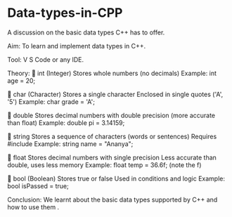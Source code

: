 # Data-types-in-CPP
A discussion on the basic data types C++ has to offer.

Aim: To learn and implement data types in C++.

Tool: V S Code or any IDE.

Theory: 
🔹 int (Integer)
Stores whole numbers (no decimals)
Example: int age = 20;

🔹 char (Character)
Stores a single character
Enclosed in single quotes ('A', '5')
Example: char grade = 'A';

🔹 double
Stores decimal numbers with double precision (more accurate than float)
Example: double pi = 3.14159;

🔹 string
Stores a sequence of characters (words or sentences)
Requires #include <string>
Example: string name = "Ananya";

🔹 float
Stores decimal numbers with single precision
Less accurate than double, uses less memory
Example: float temp = 36.6f; (note the f)

🔹 bool (Boolean)
Stores true or false
Used in conditions and logic
Example: bool isPassed = true;

Conclusion: We learnt about the basic data types supported by C++ and how to use them .
